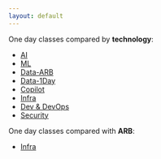 ```yaml
---
layout: default
---
```


One day classes compared by **technology**:


- [AI](./docs/ai-table.md)
- [ML](./docs/ml-table.md)
- [Data-ARB](./docs/dp-table-arb.md)
- [Data-1Day](./docs/dp-table-1d.md)
- [Copilot](./docs/copilot-table.md)
- [Infra](./docs/admin-table.md)
- [Dev & DevOps](./docs/dev-table.md)
- [Security](./docs/security-table.md)   
     
     
One day classes compared with **ARB**:     
   
- [Infra](./docs/admin-compare.md)




